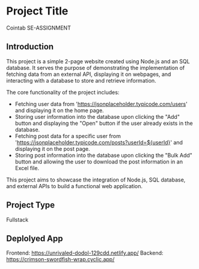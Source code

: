 # Project Title

Cointab SE-ASSIGNMENT

## Introduction

This project is a simple 2-page website created using Node.js and an SQL database. It serves the purpose of demonstrating the implementation of fetching data from an external API, displaying it on webpages, and interacting with a database to store and retrieve information.

The core functionality of the project includes:

- Fetching user data from 'https://jsonplaceholder.typicode.com/users' and displaying it on the home page.
- Storing user information into the database upon clicking the "Add" button and displaying the "Open" button if the user already exists in the database.
- Fetching post data for a specific user from 'https://jsonplaceholder.typicode.com/posts?userId=${userId}' and displaying it on the post page.
- Storing post information into the database upon clicking the "Bulk Add" button and allowing the user to download the post information in an Excel file.

This project aims to showcase the integration of Node.js, SQL database, and external APIs to build a functional web application.

## Project Type

Fullstack

## Deplolyed App

Frontend: https://unrivaled-dodol-129cdd.netlify.app/
Backend: https://crimson-swordfish-wrap.cyclic.app/
